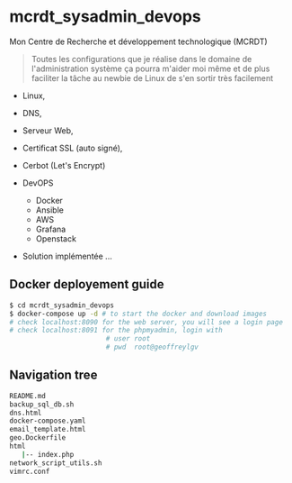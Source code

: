 # mcrdt_sysadmin_devops

Mon Centre de Recherche et développement technologique (MCRDT)

> Toutes les configurations que je réalise dans le domaine de l'administration système
> ça pourra m'aider moi même et de plus faciliter la tâche au newbie de Linux de s'en sortir très facilement

- Linux,
- DNS,
- Serveur Web,
- Certificat SSL (auto signé),
- Cerbot (Let's Encrypt)
- DevOPS

  - Docker
  - Ansible
  - AWS
  - Grafana
  - Openstack

- Solution implémentée ...

## Docker deployement guide
```bash
$ cd mcrdt_sysadmin_devops
$ docker-compose up -d # to start the docker and download images
# check localhost:8090 for the web server, you will see a login page
# check localhost:8091 for the phpmyadmin, login with
                        # user root
                        # pwd  root@geoffreylgv
```

## Navigation tree
```bash
README.md
backup_sql_db.sh
dns.html
docker-compose.yaml
email_template.html
geo.Dockerfile
html
   |-- index.php
network_script_utils.sh
vimrc.conf
```